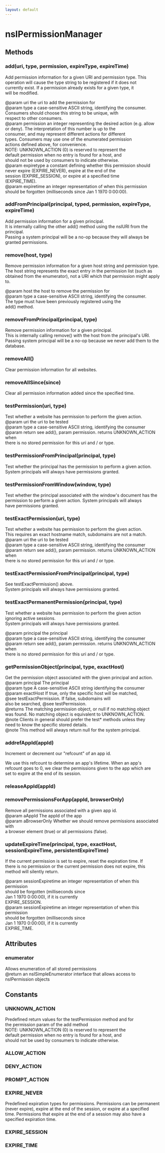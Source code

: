 ```yaml
---
layout: default
---
```


# nsIPermissionManager #

## Methods ##

### add(uri, type, permission, expireType, expireTime) ###
  
Add permission information for a given URI and permission type. This  
operation will cause the type string to be registered if it does not  
currently exist. If a permission already exists for a given type, it  
will be modified.  
  
@param uri         the uri to add the permission for  
@param type        a case-sensitive ASCII string, identifying the consumer.  
                   Consumers should choose this string to be unique, with  
                   respect to other consumers.  
@param permission  an integer representing the desired action (e.g. allow  
                   or deny). The interpretation of this number is up to the  
                   consumer, and may represent different actions for different  
                   types. Consumers may use one of the enumerated permission  
                   actions defined above, for convenience.  
                   NOTE: UNKNOWN_ACTION (0) is reserved to represent the  
                   default permission when no entry is found for a host, and  
                   should not be used by consumers to indicate otherwise.  
@param expiretype  a constant defining whether this permission should  
                   never expire (EXPIRE_NEVER), expire at the end of the  
                   session (EXPIRE_SESSION), or expire at a specified time  
                   (EXPIRE_TIME).  
@param expiretime  an integer representation of when this permission  
                   should be forgotten (milliseconds since Jan 1 1970 0:00:00).   
  

### addFromPrincipal(principal, typed, permission, expireType, expireTime) ###
  
Add permission information for a given principal.  
It is internally calling the other add() method using the nsIURI from the  
principal.  
Passing a system principal will be a no-op because they will always be  
granted permissions.  
  

### remove(host, type) ###
  
Remove permission information for a given host string and permission type.  
The host string represents the exact entry in the permission list (such as  
obtained from the enumerator), not a URI which that permission might apply  
to.  
  
@param host   the host to remove the permission for  
@param type   a case-sensitive ASCII string, identifying the consumer.   
              The type must have been previously registered using the  
              add() method.  
  

### removeFromPrincipal(principal, type) ###
  
Remove permission information for a given principal.  
This is internally calling remove() with the host from the principal's URI.  
Passing system principal will be a no-op because we never add them to the  
database.  
  

### removeAll() ###
  
Clear permission information for all websites.  
  

### removeAllSince(since) ###
  
Clear all permission information added since the specified time.  
  

### testPermission(uri, type) ###
  
Test whether a website has permission to perform the given action.  
@param uri     the uri to be tested  
@param type    a case-sensitive ASCII string, identifying the consumer  
@param return  see add(), param permission. returns UNKNOWN_ACTION when  
               there is no stored permission for this uri and / or type.  
  

### testPermissionFromPrincipal(principal, type) ###
  
Test whether the principal has the permission to perform a given action.  
System principals will always have permissions granted.  
  

### testPermissionFromWindow(window, type) ###
  
Test whether the principal associated with the window's document has the  
permission to perform a given action.  System principals will always  
have permissions granted.  
  

### testExactPermission(uri, type) ###
  
Test whether a website has permission to perform the given action.  
This requires an exact hostname match, subdomains are not a match.  
@param uri     the uri to be tested  
@param type    a case-sensitive ASCII string, identifying the consumer  
@param return  see add(), param permission. returns UNKNOWN_ACTION when  
               there is no stored permission for this uri and / or type.  
  

### testExactPermissionFromPrincipal(principal, type) ###
  
See testExactPermission() above.  
System principals will always have permissions granted.  
  

### testExactPermanentPermission(principal, type) ###
  
Test whether a website has permission to perform the given action  
ignoring active sessions.  
System principals will always have permissions granted.  
  
@param principal the principal  
@param type      a case-sensitive ASCII string, identifying the consumer  
@param return    see add(), param permission. returns UNKNOWN_ACTION when  
                 there is no stored permission for this uri and / or type.  
  

### getPermissionObject(principal, type, exactHost) ###
  
Get the permission object associated with the given principal and action.  
@param principal The principal  
@param type      A case-sensitive ASCII string identifying the consumer  
@param exactHost If true, only the specific host will be matched,  
                 @see testExactPermission. If false, subdomains will  
                 also be searched, @see testPermission.  
@returns The matching permission object, or null if no matching object  
         was found. No matching object is equivalent to UNKNOWN_ACTION.  
@note Clients in general should prefer the test* methods unless they  
      need to know the specific stored details.  
@note This method will always return null for the system principal.  
  

### addrefAppId(appId) ###
  
Increment or decrement our "refcount" of an app id.  
  
We use this refcount to determine an app's lifetime.  When an app's  
refcount goes to 0, we clear the permissions given to the app which are  
set to expire at the end of its session.  
  

### releaseAppId(appId) ###

### removePermissionsForApp(appId, browserOnly) ###
  
Remove all permissions associated with a given app id.  
@param aAppId       The appId of the app  
@param aBrowserOnly Whether we should remove permissions associated with  
                    a browser element (true) or all permissions (false).  
  

### updateExpireTime(principal, type, exactHost, sessionExpireTime, persistentExpireTime) ###
  
If the current permission is set to expire, reset the expiration time. If  
there is no permission or the current permission does not expire, this  
method will silently return.  
  
@param sessionExpiretime  an integer representation of when this permission  
                          should be forgotten (milliseconds since  
                          Jan 1 1970 0:00:00), if it is currently  
                          EXPIRE_SESSION.  
@param sessionExpiretime  an integer representation of when this permission  
                          should be forgotten (milliseconds since  
                          Jan 1 1970 0:00:00), if it is currently  
                          EXPIRE_TIME.  
  

## Attributes ##

### enumerator ###
  
Allows enumeration of all stored permissions  
@return an nsISimpleEnumerator interface that allows access to  
        nsIPermission objects  
  

## Constants ##

### UNKNOWN_ACTION ###
  
Predefined return values for the testPermission method and for  
the permission param of the add method  
NOTE: UNKNOWN_ACTION (0) is reserved to represent the  
default permission when no entry is found for a host, and  
should not be used by consumers to indicate otherwise.  
  

### ALLOW_ACTION ###

### DENY_ACTION ###

### PROMPT_ACTION ###

### EXPIRE_NEVER ###
  
Predefined expiration types for permissions.  Permissions can be permanent  
(never expire), expire at the end of the session, or expire at a specified  
time. Permissions that expire at the end of a session may also have a  
specified expiration time.  
  

### EXPIRE_SESSION ###

### EXPIRE_TIME ###
